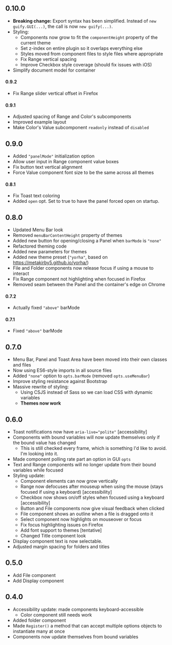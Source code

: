 ## 0.10.0

- **Breaking change:** Export syntax has been simplified. Instead of `new guify.GUI(...)`,
the call is now `new guify(...)`.
- Styling:
    - Components now grow to fit the `componentHeight` property of the current theme
    - Set z-index on entire plugin so it overlaps everything else
    - Styles moved from component files to style files where appropriate
    - Fix Range vertical spacing
    - Improve Checkbox style coverage (should fix issues with iOS)
- Simplify document model for container

#### 0.9.2

- Fix Range slider vertical offset in Firefox

#### 0.9.1

- Adjusted spacing of Range and Color's subcomponents
- Improved example layout
- Make Color's Value subcomponent `readonly` instead of `disabled`

## 0.9.0

- Added `"panelMode"` initialization option
- Allow user input in Range component value boxes
- Fix button text vertical alignment
- Force Value component font size to be the same across all themes

#### 0.8.1

- Fix Toast text coloring
- Added `open` opt. Set to true to have the panel forced open on startup.

## 0.8.0

- Updated Menu Bar look
- Removed `menuBarContentHeight` property of themes
- Added new button for opening/closing a Panel when `barMode` is `"none"`
- Refactored theming code
- Added new parameters for themes
- Added new theme preset (`"yorha"`, based on https://metakirby5.github.io/yorha/)
- File and Folder components now release focus if using a mouse to interact
- Fix Range component not highlighting when focused in Firefox
- Removed seam between the Panel and the container's edge on Chrome


#### 0.7.2

- Actually fixed `"above"` barMode

#### 0.7.1 

- Fixed `"above"` barMode

## 0.7.0

- Menu Bar, Panel and Toast Area have been moved into their own classes and files
- Now using ES6-style imports in all source files
- Added `"none"` option to `opts.barMode` (removed `opts.useMenuBar`)
- Improve styling resistance against Bootstrap
- Massive rewrite of styling:
    - Using CSJS instead of Sass so we can load CSS with dynamic variables
    - **Themes now work**

## 0.6.0

- Toast notifications now have `aria-live="polite"` [accessibility]
- Components with bound variables will now update themselves only if the bound value has changed
    - This is still checked every frame, which is something I'd like to avoid. I'm looking into it.
- Made component polling rate part an option in GUI `opts`
- Text and Range components will no longer update from their bound variables while focused
- Styling update:
    - Component elements can now grow vertically
    - Range now defocuses after mouseup when using the mouse (stays focused if using a keyboard) [accessibility]
    - Checkbox now shows on/off styles when focused using a keyboard [accessibility]
    - Button and File components now give visual feedback when clicked
    - File component shows an outline when a file is dragged onto it
    - Select component now highlights on mouseover or focus
    - Fix focus highlighting issues on Firefox
    - Add font support to themes [tentative]
    - Changed Title component look
- Display component text is now selectable.
- Adjusted margin spacing for folders and titles


## 0.5.0

- Add File component
- Add Display component


## 0.4.0

- Accessibility update: made components keyboard-accessible
    - Color component still needs work
- Added folder component
- Made `Register()` a method that can accept multiple options objects to instantiate many at once
- Components now update themselves from bound variables
